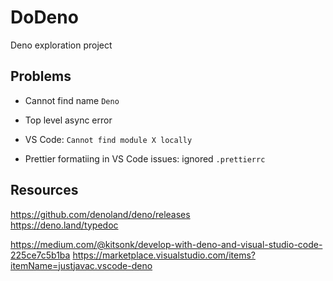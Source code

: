 # DoDeno

Deno exploration project

## Problems

- Cannot find name `Deno`

- Top level async error

- VS Code: `Cannot find module X locally`

- Prettier formatiing in VS Code issues: ignored `.prettierrc`

## Resources

https://github.com/denoland/deno/releases  
https://deno.land/typedoc

https://medium.com/@kitsonk/develop-with-deno-and-visual-studio-code-225ce7c5b1ba
https://marketplace.visualstudio.com/items?itemName=justjavac.vscode-deno